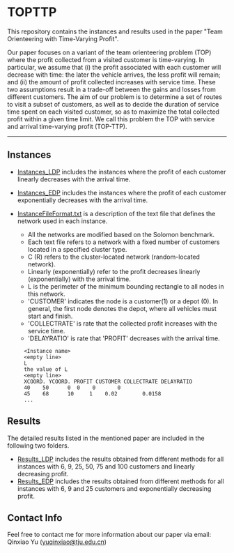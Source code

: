 # TOPTTP

This repository contains the instances and results used in the paper "Team Orienteering with Time-Varying Profit".

Our paper focuses on a variant of the team orienteering problem (TOP) where the profit collected from a visited customer is time-varying. 
In particular, we assume that (i) the profit associated with each customer will decrease with time: the later the vehicle arrives, the less profit will remain; and (ii) the amount of profit collected increases with service time. These two assumptions result in a trade-off between the gains and losses from different customers. The aim of our problem is to determine a set of routes to visit a subset of customers, as well as to decide the duration of service time spent on each visited customer, so as to maximize the total collected profit within a given time limit. We call this problem the TOP with service and arrival time-varying profit (TOP-TTP).

---
## Instances
- [Instances_LDP](./Instances_LDP) includes the instances where the profit of each customer linearly decreases with the arrival time.

- [Instances_EDP](./Instances_EDP) includes the instances where the profit of each customer exponentially decreases with the arrival time.

- [InstanceFileFormat.txt](./InstanceFileFormat.txt) is a description of the text file that defines the network used in each instance.
  - All the networks are modified based on the Solomon benchmark. 
  - Each text file refers to a network with a fixed number of customers located in a specified cluster type. 
  - C (R) refers to the cluster-located network (random-located network).
  - Linearly (exponentially) refer to the profit decreases linearly (exponentially) with the arrival time.
  - L is the perimeter of the minimum bounding rectangle to all nodes in this network.
  - 'CUSTOMER' indicates the node is a customer(1) or a depot (0). In general, the first node denotes the depot, where all vehicles must start and finish. 
  - 'COLLECTRATE' is rate that the collected profit increases with the service time.
  - 'DELAYRATIO' is rate that 'PROFIT' decreases with the arrival time.
  
  ```
    <Instance name>
    <empty line>
    L
    the value of L
    <empty line>
    XCOORD. YCOORD. PROFIT CUSTOMER COLLECTRATE DELAYRATIO
    40	  50	  0	 0	  0	      0	
    45	  68	  10	 1	  0.02	      0.0158	
    ...    
  ```

## Results 

The detailed results listed in the mentioned paper are included in the following two folders.
- [Results_LDP](./Results_LDP) includes the results obtained from different methods for all instances with 6, 9, 25, 50, 75 and 100 customers and linearly decreasing profit. 
- [Results_EDP](./Results_EDP) includes the results obtained from different methods for all instances with 6, 9 and 25 customers and exponentially decreasing profit. 

## Contact Info
Feel free to contact me for more information about our paper via email: Qinxiao Yu (yuqinxiao@tju.edu.cn)

